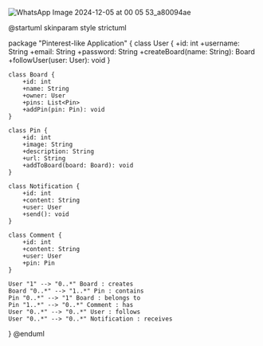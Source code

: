 
![WhatsApp Image 2024-12-05 at 00 05 53_a80094ae](https://github.com/user-attachments/assets/8a3e2486-d147-43c6-b631-8dd3385ed9b4)

@startuml
skinparam style strictuml

package "Pinterest-like Application" {
    class User {
        +id: int
        +username: String
        +email: String
        +password: String
        +createBoard(name: String): Board
        +followUser(user: User): void
    }

    class Board {
        +id: int
        +name: String
        +owner: User
        +pins: List<Pin>
        +addPin(pin: Pin): void
    }

    class Pin {
        +id: int
        +image: String
        +description: String
        +url: String
        +addToBoard(board: Board): void
    }

    class Notification {
        +id: int
        +content: String
        +user: User
        +send(): void
    }

    class Comment {
        +id: int
        +content: String
        +user: User
        +pin: Pin
    }

    User "1" --> "0..*" Board : creates
    Board "0..*" --> "1..*" Pin : contains
    Pin "0..*" --> "1" Board : belongs to
    Pin "1..*" --> "0..*" Comment : has
    User "0..*" --> "0..*" User : follows
    User "0..*" --> "0..*" Notification : receives
}
@enduml
